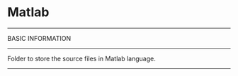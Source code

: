 # Matlab

*************************************************************
BASIC INFORMATION
*************************************************************
Folder to store the source files in Matlab language.

*************************************************************